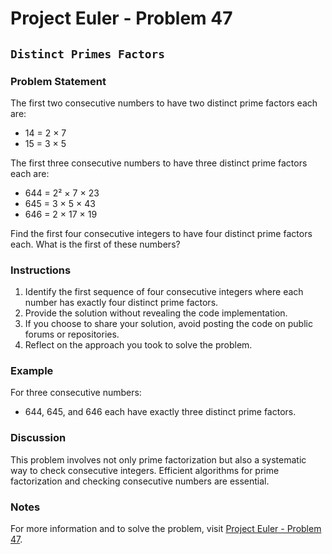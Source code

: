 # Project Euler - Problem 47

## `Distinct Primes Factors`

### Problem Statement

The first two consecutive numbers to have two distinct prime factors each are:
- 14 = 2 × 7
- 15 = 3 × 5

The first three consecutive numbers to have three distinct prime factors each are:
- 644 = 2² × 7 × 23
- 645 = 3 × 5 × 43
- 646 = 2 × 17 × 19

Find the first four consecutive integers to have four distinct prime factors each. What is the first of these numbers?

### Instructions

1. Identify the first sequence of four consecutive integers where each number has exactly four distinct prime factors.
2. Provide the solution without revealing the code implementation.
3. If you choose to share your solution, avoid posting the code on public forums or repositories.
4. Reflect on the approach you took to solve the problem.

### Example

For three consecutive numbers:
- 644, 645, and 646 each have exactly three distinct prime factors.

### Discussion

This problem involves not only prime factorization but also a systematic way to check consecutive integers. Efficient algorithms for prime factorization and checking consecutive numbers are essential.

### Notes

For more information and to solve the problem, visit [Project Euler - Problem 47](https://projecteuler.net/problem=47).
